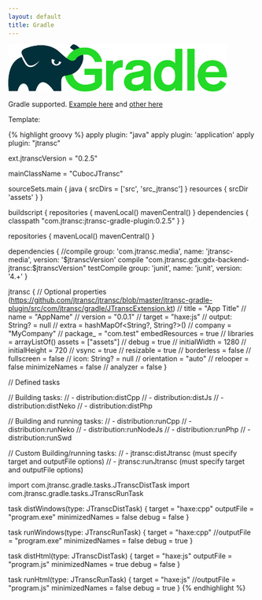 ```yaml
---
layout: default
title: Gradle
---
```


<img src="/usage/gradle/gradle.png" width="auto" height="96" />

Gradle supported. [Example here](https://github.com/jtransc/jtransc/blob/master/jtransc-gradle-plugin/example/build.gradle) and [other here](https://github.com/jtransc/jtransc-examples/blob/master/libgdx/cuboc/build.gradle)

Template:

{% highlight groovy %}
apply plugin: "java"
apply plugin: 'application'
apply plugin: "jtransc"

ext.jtranscVersion = "0.2.5"

mainClassName = "CubocJTransc"

sourceSets.main {
	java {
		srcDirs = ['src', 'src_jtransc']
	}
	resources {
		srcDir 'assets'
	}
}

buildscript {
	repositories {
		mavenLocal()
		mavenCentral()
	}
	dependencies {
		classpath "com.jtransc:jtransc-gradle-plugin:0.2.5"
	}
}

repositories {
	mavenLocal()
	mavenCentral()
}

dependencies {
	//compile group: 'com.jtransc.media', name: 'jtransc-media', version: '$jtranscVersion'
	compile "com.jtransc.gdx:gdx-backend-jtransc:$jtranscVersion"
	testCompile group: 'junit', name: 'junit', version: '4.+'
}

jtransc {
	// Optional properties (https://github.com/jtransc/jtransc/blob/master/jtransc-gradle-plugin/src/com/jtransc/gradle/JTranscExtension.kt)
	// title = "App Title"
	// name = "AppName"
	// version = "0.0.1"
	// target = "haxe:js"
	// output: String? = null
	// extra = hashMapOf<String?, String?>()
	// company = "MyCompany"
	// package_ = "com.test"
	embedResources = true
	// libraries = arrayListOf<String>()
	assets = ["assets"]
	// debug = true
	// initialWidth = 1280
	// initialHeight = 720
	// vsync = true
	// resizable = true
	// borderless = false
	// fullscreen = false
	// icon: String? = null
	// orientation = "auto"
	// relooper = false
	minimizeNames = false
	// analyzer = false
}

// Defined tasks

// Building tasks:
// - distribution:distCpp
// - distribution:distJs
// - distribution:distNeko
// - distribution:distPhp

// Building and running tasks:
// - distribution:runCpp
// - distribution:runNeko
// - distribution:runNodeJs
// - distribution:runPhp
// - distribution:runSwd

// Custom Building/running tasks:
// - jtransc:distJtransc (must specify target and outputFile options)
// - jtransc:runJtransc (must specify target and outputFile options)

import com.jtransc.gradle.tasks.JTranscDistTask
import com.jtransc.gradle.tasks.JTranscRunTask

task distWindows(type: JTranscDistTask) {
	target = "haxe:cpp"
	outputFile = "program.exe"
	minimizedNames = false
	debug = false
}

task runWindows(type: JTranscRunTask) {
	target = "haxe:cpp"
	//outputFile = "program.exe"
	minimizedNames = false
	debug = true
}

task distHtml(type: JTranscDistTask) {
	target = "haxe:js"
	outputFile = "program.js"
	minimizedNames = true
	debug = false
}

task runHtml(type: JTranscRunTask) {
	target = "haxe:js"
	//outputFile = "program.js"
	minimizedNames = false
	debug = true
}
{% endhighlight %}
